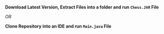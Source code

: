 **Download Latest Version, Extract Files into a folder and run ```Chess.JAR``` File**

*OR*

**Clone Repository into an IDE and run ```Main.java``` File**
